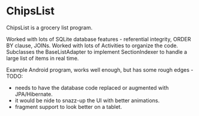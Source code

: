 # ChipsList
ChipsList is a grocery list program. 

Worked with lots of SQLite database features - referential integrity, ORDER BY clause, JOINs.
Worked with lots of Activities to organize the code. 
Subclasses the BaseListAdapter to implement SectionIndexer to handle a large list of items in real time.

Example Android program, works well enough, but has some rough edges - 
TODO: 
* needs to have the database code replaced or augmented with JPA/Hibernate.
* it would be nide to snazz-up the UI with better animations.  
* fragment support to look better on a tablet. 
